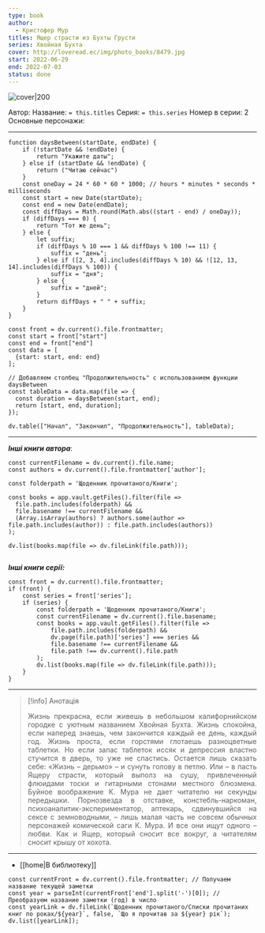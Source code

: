 ```yaml
---
type: book
author:
  - Кристофер Мур
titles: Ящер страсти из Бухты Грусти
series: Хвойная Бухта
cover: http://loveread.ec/img/photo_books/8479.jpg
start: 2022-06-29
end: 2022-07-03
status: done
---
```

![cover|200](Кристофер%20Мур%20-%20Ящер%20страсти%20из%20Бухты%20Грусти.jpg)

Автор:
Название: `= this.titles`
Серия: `= this.series`
Номер в серии: 2
Основные персонажи:

---
```dataviewjs
function daysBetween(startDate, endDate) {
	if (!startDate && !endDate) { 
		return "Укажите даты"; 
	} else if (startDate && !endDate) {
		return ("Читаю сейчас")
	}
	const oneDay = 24 * 60 * 60 * 1000; // hours * minutes * seconds * milliseconds
	const start = new Date(startDate);
	const end = new Date(endDate);
	const diffDays = Math.round(Math.abs((start - end) / oneDay));
	if (diffDays === 0) {
		return "Тот же день";   
	} else {
		let suffix;     
	    if (diffDays % 10 === 1 && diffDays % 100 !== 11) {
		    suffix = "день";     
	    } else if ([2, 3, 4].includes(diffDays % 10) && ![12, 13, 14].includes(diffDays % 100)) {
			suffix = "дня";     
		} else {       
			suffix = "дней";     
		}          
		return diffDays + " " + suffix;   
	} 
}  

const front = dv.current().file.frontmatter;
const start = front["start"]
const end = front["end"]
const data = [
  {start: start, end: end}
];

// Добавляем столбец "Продолжительность" с использованием функции daysBetween
const tableData = data.map(file => {
  const duration = daysBetween(start, end);
  return [start, end, duration];
});

dv.table(["Начал", "Закончил", "Продолжительность"], tableData);
```
---

***Інші книги автора***:
```dataviewjs
const currentFilename = dv.current().file.name;
const authors = dv.current().file.frontmatter['author'];

const folderpath = 'Щоденник прочитаного/Книги';

const books = app.vault.getFiles().filter(file =>
  file.path.includes(folderpath) &&
  file.basename !== currentFilename &&
  (Array.isArray(authors) ? authors.some(author => file.path.includes(author)) : file.path.includes(authors))
);

dv.list(books.map(file => dv.fileLink(file.path)));


```
***Інші книги серії:***
```dataviewjs
const front = dv.current().file.frontmatter;
if (front) {
	const series = front['series'];
	if (series) {
		const folderpath = 'Щоденник прочитаного/Книги';
		const currentFilename = dv.current().file.basename;
		const books = app.vault.getFiles().filter(file =>  
			file.path.includes(folderpath) && 
			dv.page(file.path)['series'] === series && 
			file.basename !== currentFilename &&
			file.path !== dv.current().file.path 
		);
		dv.list(books.map(file => dv.fileLink(file.path)));
	}
}

```

---
>[!info] Анотація
><p align="justify">Жизнь прекрасна, если живешь в небольшом калифорнийском городке с уютным названием Хвойная Бухта. Жизнь спокойна, если наперед знаешь, чем закончится каждый ее день, каждый год. Жизнь проста, если горстями глотаешь разноцветные таблетки. Но если запас таблеток иссяк и депрессия властно стучится в дверь, то уже не спастись. Остается лишь сказать себе: «Жизнь – дерьмо» – и сунуть голову в петлю. Или – в пасть Ящеру страсти, который выполз на сушу, привлеченный флюидами тоски и гитарными стонами местного блюзмена. Буйное воображение К. Мура не дает читателю ни секунды передышки. Порнозвезда в отставке, констебль-наркоман, психоаналитик-экспериментатор, аптекарь, сдвинувшийся на сексе с земноводными, – лишь малая часть не совсем обычных персонажей комической саги К. Мура. И все они ищут одного – любви. Как и Ящер, который сносит все вокруг, а читателям сносит крышу от хохота.</p>

---
- [[home|В библиотеку]]
```dataviewjs
const currentFront = dv.current().file.frontmatter; // Получаем название текущей заметки
const year = parseInt(currentFront['end'].split('-')[0]); // Преобразуем название заметки (год) в число
const yearLink = dv.fileLink(`Щоденник прочитаного/Списки прочитаних книг по роках/${year}`, false, `Що я прочитав за ${year} рік`);
dv.list([yearLink]);
```
<p align="justify"></p>